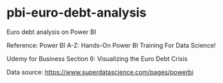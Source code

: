 # pbi-euro-debt-analysis
Euro debt analysis on Power BI

Reference: Power BI A-Z: Hands-On Power BI Training For Data Science!

Udemy for Business
Section 6: Visualizing the Euro Debt Crisis

Data source: https://www.superdatascience.com/pages/powerbi

